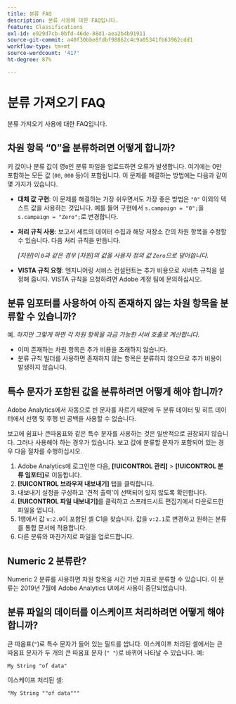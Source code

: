 ```yaml
---
title: 분류 FAQ
description: 분류 사용에 대한 FAQ입니다.
feature: Classifications
exl-id: e929d7cb-0bfd-46de-88d1-aea2b4b91911
source-git-commit: a40f30bbe8fdbf98862c4c9a05341fb63962cdd1
workflow-type: tm+mt
source-wordcount: '417'
ht-degree: 87%

---
```


# 분류 가져오기 FAQ

분류 가져오기 사용에 대한 FAQ입니다.

## 차원 항목 “0”을 분류하려면 어떻게 합니까?

키 값이나 분류 값이 영`0`인 분류 파일을 업로드하면 오류가 발생합니다. 여기에는 0만 포함하는 모든 값 (`00`, `000` 등)이 포함됩니다. 이 문제를 해결하는 방법에는 다음과 같이 몇 가지가 있습니다.

* **대체 값 구현**: 이 문제를 해결하는 가장 쉬우면서도 가장 좋은 방법은 `"0"` 이외의 텍스트 값을 사용하는 것입니다. 예를 들어 구현에서 `s.campaign = "0";`을 `s.campaign = "Zero";`로 변경합니다.

* **처리 규칙 사용**: 보고서 세트의 데이터 수집과 해당 저장소 간의 차원 항목을 수정할 수 있습니다. 다음 처리 규칙을 만듭니다.

  *[차원]이 `0`과 같은 경우 [차원]의 값을 사용자 정의 값 `Zero`으로 덮어씁니다.*

* **VISTA 규칙 요청**: 엔지니어링 서비스 컨설턴트는 추가 비용으로 서버측 규칙을 설정해 줍니다. VISTA 규칙을 요청하려면 Adobe 계정 팀에 문의하십시오.

## 분류 임포터를 사용하여 아직 존재하지 않는 차원 항목을 분류할 수 있습니까?

예. *하지만 그렇게 하면 각 차원 항목을 과금 가능한 서버 호출로 계산합니다.*

* 이미 존재하는 차원 항목은 추가 비용을 초래하지 않습니다.
* 분류 규칙 빌더를 사용하면 존재하지 않는 항목은 분류하지 않으므로 추가 비용이 발생하지 않습니다.

## 특수 문자가 포함된 값을 분류하려면 어떻게 해야 합니까?

Adobe Analytics에서 자동으로 빈 문자를 자르기 때문에 두 분류 데이터 및 히트 데이터에서 선행 및 후행 빈 공백을 사용할 수 없습니다.

보고에 쉼표나 큰따옴표와 같은 특수 문자를 사용하는 것은 일반적으로 권장되지 않습니다. 그러나 사용해야 하는 경우가 있습니다. 보고 값에 분류할 문자가 포함되어 있는 경우 다음 절차를 수행하십시오.

1. Adobe Analytics에 로그인한 다음, **[!UICONTROL 관리]** > **[!UICONTROL 분류 임포터]**&#x200B;로 이동합니다.
2. **[!UICONTROL 브라우저 내보내기]** 탭을 클릭합니다.
3. 내보내기 설정을 구성하고 &#39;견적 출력&#39;이 선택되어 있지 않도록 확인합니다.
4. **[!UICONTROL 파일 내보내기]**&#x200B;를 클릭하고 스프레드시트 편집기에서 다운로드한 파일을 엽니다.
5. 1행에서 값 `v:2.0`이 포함된 셀 C1을 찾습니다. 값을 `v:2.1`로 변경하고 원하는 분류를 통합 문서에 적용합니다.
6. 다른 분류와 마찬가지로 파일을 업로드합니다.

## Numeric 2 분류란?

Numeric 2 분류를 사용하면 차원 항목을 시간 기반 지표로 분류할 수 있습니다. 이 분류는 2019년 7월에 Adobe Analytics UI에서 사용이 중단되었습니다.

## 분류 파일의 데이터를 이스케이프 처리하려면 어떻게 해야 합니까?

큰 따옴표(`"`)로 특수 문자가 들어 있는 필드를 쌉니다. 이스케이프 처리된 셀에서는 큰 따옴표 문자가 두 개의 큰 따옴표 문자 (`" "`)로 바뀌어 나타날 수 있습니다. 예:

```
My String "of data"
```

이스케이프 처리된 셀:

```
"My String ""of data"""
```
